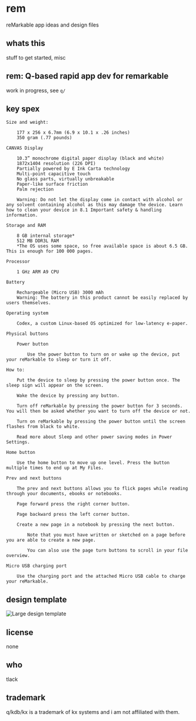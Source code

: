 # rem
reMarkable app ideas and design files

## whats this

stuff to get started, misc

## rem: Q-based rapid app dev for remarkable

work in progress, see `q/`

## key spex

```
Size and weight:

	177 x 256 x 6.7mm (6.9 x 10.1 x .26 inches)
	350 gram (.77 pounds)

CANVAS Display

	10.3” monochrome digital paper display (black and white)
	1872x1404 resolution (226 DPI)
	Partially powered by E Ink Carta technology
	Multi-point capacitive touch
	No glass parts, virtually unbreakable
	Paper-like surface friction
	Palm rejection

	Warning: Do not let the display come in contact with alcohol or any solvent containing alcohol as this may damage the device. Learn how to clean your device in 8.1 Important safety & handling information. 

Storage and RAM

	8 GB internal storage*
	512 MB DDR3L RAM
	*The OS uses some space, so free available space is about 6.5 GB. This is enough for 100 000 pages.

Processor

	1 GHz ARM A9 CPU

Battery

	Rechargeable (Micro USB) 3000 mAh
	Warning: The battery in this product cannot be easily replaced by users themselves.

Operating system
	
	Codex, a custom Linux-based OS optimized for low-latency e-paper.

Physical buttons

	Power button

		Use the power button to turn on or wake up the device, put your reMarkable to sleep or turn it off.

How to:

	Put the device to sleep by pressing the power button once. The sleep sign will appear on the screen.

	Wake the device by pressing any button.

	Turn off reMarkable by pressing the power button for 3 seconds. You will then be asked whether you want to turn off the device or not.

	Turn on reMarkable by pressing the power button until the screen flashes from black to white.
	
	Read more about Sleep and other power saving modes in Power Settings.

Home button

	Use the home button to move up one level. Press the button multiple times to end up at My Files.

Prev and next buttons

	The prev and next buttons allows you to flick pages while reading through your documents, ebooks or notebooks.

	Page forward press the right corner button.

	Page backward press the left corner button. 

	Create a new page in a notebook by pressing the next button. 

		Note that you must have written or sketched on a page before you are able to create a new page.

		You can also use the page turn buttons to scroll in your file overview.

Micro USB charging port

	Use the charging port and the attached Micro USB cable to charge your reMarkable.

````

## design template

![Large design template](https://raw.githubusercontent.com/tlack/rem/master/img/blanksc.png)

## license 

none

## who 

tlack

## trademark

q/kdb/kx is a trademark of kx systems and i am not affiliated with them.

